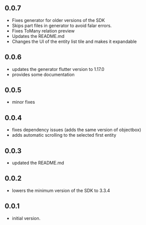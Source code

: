 ## 0.0.7

* Fixes generator for older versions of the SDK
* Skips part files in generator to avoid falar errors.
* Fixes ToMany relation preview
* Updates the README.md
* Changes the UI of the entity list tile and makes it expandable

## 0.0.6

* updates the generator flutter version to 1.17.0
* provides some documentation

## 0.0.5

* minor fixes

## 0.0.4

* fixes dependency issues (adds the same version of objectbox)
* adds automatic scrolling to the selected first entity

## 0.0.3

* updated the README.md

## 0.0.2

* lowers the minimum version of the SDK to 3.3.4

## 0.0.1

* initial version.
